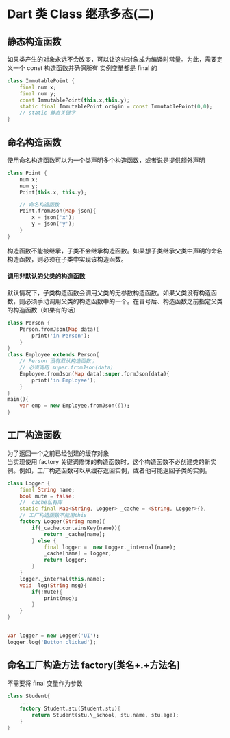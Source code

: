 # Dart 类 Class 继承多态(二)

## 静态构造函数

如果类产生的对象永远不会改变，可以让这些对象成为编译时常量。为此，需要定义一个 const 构造函数并确保所有 实例变量都是 final 的

```dart
class ImmutablePoint {
    final num x;
    final num y;
    const ImmutablePoint(this.x,this.y);
    static final ImmutablePoint origin = const ImmutablePoint(0,0);
    // static 静态关键字
}
```

## 命名构造函数

使用命名构造函数可以为一个类声明多个构造函数，或者说是提供额外声明

```dart
class Point {
    num x;
    num y;
    Point(this.x, this.y);

    // 命名构造函数
    Point.fromJson(Map json){
        x = json('x');
        y = json('y');
    }
}
```

构造函数不能被继承，子类不会继承构造函数。如果想子类继承父类中声明的命名构造函数，则必须在子类中实现该构造函数。

#### 调用非默认的父类的构造函数

默认情况下，子类构造函数会调用父类的无参数构造函数。如果父类没有构造函数，则必须手动调用父类的构造函数中的一个。在冒号后、构造函数之前指定父类的构造函数（如果有的话）

```dart
class Person {
    Person.fromJson(Map data){
        print('in Person');
    }
}
class Employee extends Person{
    // Person 没有默认构造函数；
    // 必须调用 super.fromJson(data)
    Employee.fromJson(Map data):super.formJson(data){
        print('in Employee');
    }
}
main(){
    var emp = new Employee.fromJson({});
}
```

## 工厂构造函数

为了返回一个之前已经创建的缓存对象  
当实现使用 factory 关键词修饰的构造函数时，这个构造函数不必创建类的新实例。例如，工厂构造函数可以从缓存返回实例，或者他可能返回子类的实例。

```dart
class Logger {
    final String name;
    bool mute = false;
    // _cache私有库
    static final Map<String, Logger> _cache = <String, Logger>{},
    // 工厂构造函数不能用this
    factory Logger(String name){
        if(_cache.containsKey(name)){
            return _cache[name];
        } else {
            final logger =  new Logger._internal(name);
            _cache[name] = logger;
            return logger;
        }
    }
    logger._internal(this.name);
    void  log(String msg){
        if(!mute){
            print(msg);
        }
    }
}


var logger = new Logger('UI');
logger.log('Button clicked');
```

## 命名工厂构造方法 factory[类名+.+方法名]

不需要将 final 变量作为参数

```dart
class Student{
    ...
    factory Student.stu(Student.stu){
        return Student(stu.\_school, stu.name, stu.age);
    }
}
```
